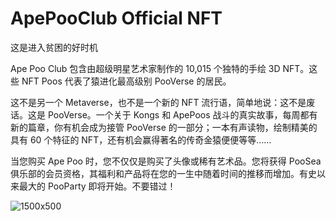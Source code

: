 # ApePooClub Official NFT

这是进入贫困的好时机

Ape Poo Club 包含由超级明星艺术家制作的 10,015 个独特的手绘 3D NFT。这些 NFT Poos 代表了猿进化最高级别 PooVerse 的居民。

这不是另一个 Metaverse，也不是一个新的 NFT 流行语，简单地说：这不是废话。这是 PooVerse。一个关于 Kongs 和 ApePoos 战斗的真实故事，每周都有新的篇章，你有机会成为接管 PooVerse 的一部分；一本有声读物，绘制精美的具有 60 个特征的 NFT，还有机会赢得著名的传奇金猿便便等等……

当您购买 Ape Poo 时，您不仅仅是购买了头像或稀有艺术品。您将获得 PooSea 俱乐部的会员资格，其福利和产品将在您的一生中随着时间的推移而增加。有史以来最大的 PooParty 即将开始。不要错过！

![1500x500](C:\Users\Admin\Desktop\任务包\8.24剩余35条\apepooclub-official-nft\1500x500.jpg)
